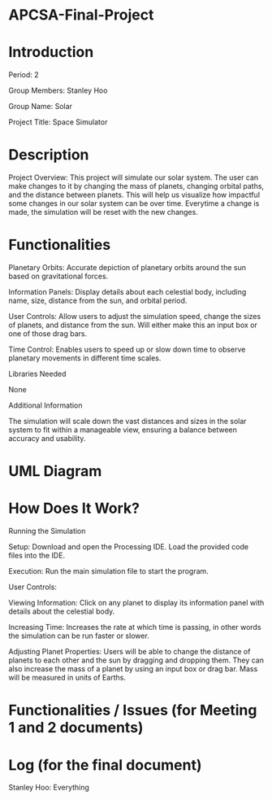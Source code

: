 # APCSA-Final-Project

# Introduction
Period: 2

Group Members: Stanley Hoo

Group Name: Solar

Project Title: Space Simulator


# Description
Project Overview: This project will simulate our solar system. The user can make changes to it by changing the mass of planets, changing orbital paths, and the distance between planets. This will help us visualize how impactful some changes in our solar system can be over time. Everytime a change is made, the simulation will be reset with the new changes.

# Functionalities
Planetary Orbits: Accurate depiction of planetary orbits around the sun based on gravitational forces.

Information Panels: Display details about each celestial body, including name, size, distance from the sun, and orbital period.

User Controls: Allow users to adjust the simulation speed, change the sizes of planets, and distance from the sun. Will either make this an input box or one of those drag bars.

Time Control: Enables users to speed up or slow down time to observe planetary movements in different time scales.

Libraries Needed

None

Additional Information

The simulation will scale down the vast distances and sizes in the solar system to fit within a manageable view, ensuring a balance between accuracy and usability.

# UML Diagram


# How Does It Work?
Running the Simulation

Setup: Download and open the Processing IDE. Load the provided code files into the IDE.

Execution: Run the main simulation file to start the program.

User Controls:

Viewing Information: Click on any planet to display its information panel with details about the celestial body.

Increasing Time: Increases the rate at which time is passing, in other words the simulation can be run faster or slower.

Adjusting Planet Properties: Users will be able to change the distance of planets to each other and the sun by dragging and dropping them. They can also increase the mass of a planet by using an input box or drag bar. Mass will be measured in units of Earths. 

# Functionalities / Issues (for Meeting 1 and 2 documents)

# Log (for the final document)
Stanley Hoo: Everything
